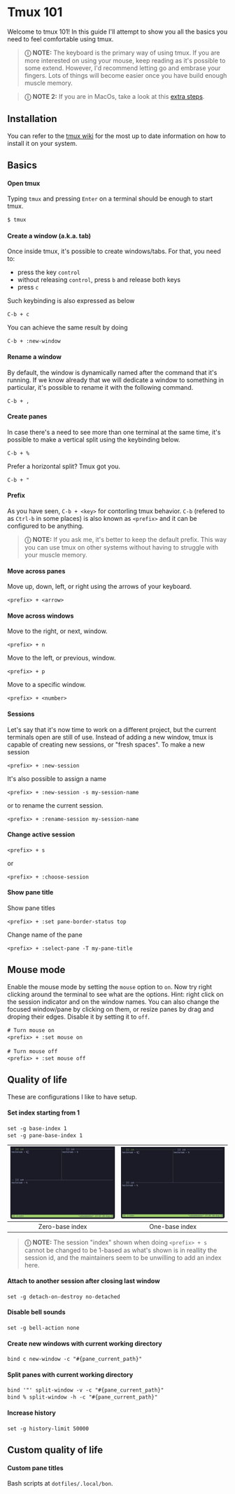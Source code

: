 # Tmux 101
Welcome to tmux 101! In this guide I'll attempt to show you all the basics you need to feel comfortable
using tmux.

> **&#9432;** **NOTE:** The keyboard is the primary way of using tmux. If you are more interested on using
your mouse, keep reading as it's possible to some extend. However, I'd recommend letting go and embrase
your fingers. Lots of things will become easier once you have build enough muscle memory.

> **&#9432;** **NOTE 2:** If you are in MacOs, take a look at this [extra steps](MACOS.md).

## Installation
You can refer to the [tmux wiki](https://github.com/tmux/tmux/wiki/Installing) for the most up to date
information on how to install it on your system.

## Basics

#### Open tmux
Typing `tmux` and pressing `Enter` on a terminal should be enough to start tmux.
```bash
$ tmux
```

#### Create a window (a.k.a. tab)
Once inside tmux, it's possible to create windows/tabs. For that, you need to:
- press the key `control`
- without releasing `control`, press `b` and release both keys
- press `c`

Such keybinding is also expressed as below
```
C-b + c
```

You can achieve the same result by doing
```
C-b + :new-window
```

#### Rename a window
By default, the window is dynamically named after the command that it's running. If
we know already that we will dedicate a window to something in particular, it's possible
to rename it with the following command.
```
C-b + ,
```

#### Create panes
In case there's a need to see more than one terminal at the same time, it's possible
to make a vertical split using the keybinding below.
```
C-b + %
```

Prefer a horizontal split? Tmux got you.
```
C-b + "
```

#### Prefix
As you have seen, `C-b + <key>` for contorling tmux behavior. `C-b` (refered to as `Ctrl-b` in some places) is also
known as `<prefix>` and it can be configured to be anything.

> **&#9432;** **NOTE:** If you ask me, it's better to keep the default prefix.
This way you can use tmux on other systems without having to struggle with your
muscle memory.

#### Move across panes
Move up, down, left, or right using the arrows of your keyboard.
```
<prefix> + <arrow>
```

#### Move across windows
Move to the right, or next, window.
```
<prefix> + n
```

Move to the left, or previous, window.
```
<prefix> + p
```

Move to a specific window.
```
<prefix> + <number>
```

#### Sessions
Let's say that it's now time to work on a different project, but the current terminals
open are still of use. Instead of adding a new window, tmux is capable of creating new
sessions, or "fresh spaces". To make a new session

```
<prefix> + :new-session
```

It's also possible to assign a name
```
<prefix> + :new-session -s my-session-name
```

or to rename the current session.
```
<prefix> + :rename-session my-session-name
```

#### Change active session
```
<prefix> + s
```

or
```
<prefix> + :choose-session
```

#### Show pane title
Show pane titles
```
<prefix> + :set pane-border-status top
```

Change name of the pane
```
<prefix> + :select-pane -T my-pane-title
```

## Mouse mode
Enable the mouse mode by setting the `mouse` option to `on`. Now try right clicking around
the terminal to see what are the options. Hint: right click on the session indicator and
on the window names. You can also change the focused window/pane by clicking on them, or
resize panes by drag and droping their edges. Disable it by setting it to `off`.
```
# Turn mouse on
<prefix> + :set mouse on

# Turn mouse off
<prefix> + :set mouse off
```

## Quality of life
These are configurations I like to have setup.

#### Set index starting from 1
```
set -g base-index 1
set -g pane-base-index 1
```

![](media/tui-indexes-default.png)  |  ![](media/tui-indexes-1-based.png)
:-------------------------:|:-------------------------:
Zero-base index             |  One-base index


> **&#9432;** **NOTE:** The session "index" shown when doing `<prefix> + s` cannot
be changed to be 1-based as what's shown is in reallity the session id, and the
maintainers seem to be unwilling to add an index here.

#### Attach to another session after closing last window
```
set -g detach-on-destroy no-detached
```

#### Disable bell sounds
```
set -g bell-action none
```

#### Create new windows with current working directory
```
bind c new-window -c "#{pane_current_path}"
```

#### Split panes with current working directory
```
bind '"' split-window -v -c "#{pane_current_path}"
bind % split-window -h -c "#{pane_current_path}"
```

#### Increase history
```
set -g history-limit 50000
```

## Custom quality of life
#### Custom pane titles
Bash scripts at `dotfiles/.local/bon`.
